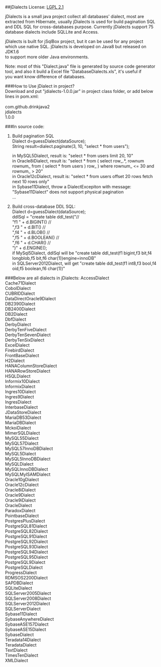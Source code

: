 ##jDialects
License: [LGPL 2.1](http://www.gnu.org/licenses/lgpl-2.1.html)  
  
jDialects is a small java project collect all databases' dialect, most are  
extracted from Hibernate, usually jDialects is used for build pagination SQL  
and DDL SQL for cross-databases purpose. Currently jDialects support 75  
database dialects include SQLLite and Access.  
  
jDialects is built for jSqlBox project, but it can be used for any project  
which use native SQL. jDialects is developed on Java8 but released on JDK1.6  
to support more older Java environments.  
  
Note: most of this "Dialect.java" file is generated by source code generator  
tool, and also it build a Excel file "DatabaseDialects.xls", it's useful if  
you want know difference of databases.  
  
###How to Use jDialect in project?   
Download and put "jdialects-1.0.0.jar" in project class folder, or add below lines in pom.xml:  
	<dependency>  
		<groupId>com.github.drinkjava2</groupId>  
		<artifactId>jdialects</artifactId>  
		<version>1.0.0</version>  
	</dependency>  
   
###In source code:  
1) Build pagination SQL      
		Dialect d=guessDialect(dataSource);  
		String result=dialect.paginate(3, 10, "select * from users");  
     
   in MySQL5Dialect,    result is: "select * from users limit 20, 10"  
   in Oracle8iDialect,  result is: "select * from ( select row_.*, rownum rownum_ from ( select * from users ) row_ ) where rownum_ <= 30 and rownum_ > 20"  
   in Oracle12cDialect, result is: "select * from users offset 20 rows fetch next 10 rows only"  
   in Sybase11Dialect, throw a DialectExcepiton with message: "Sybase11Dialect" does not support physical pagination  
   ...  
     
2) Build cross-database DDL SQL:    	  
		Dialect d=guessDialect(dataSource);  
		ddlSql = "create table ddl_test("//  
		"f1 " + d.BIGINT() //  
		",f3 " + d.BIT() //  
		",f4 " + d.BLOB() //  
		",f5 " + d.BOOLEAN() //  
		",f6 " + d.CHAR() //  
		")" + d.ENGINE();  
   if MySql5Dialect, ddlSql will be "create table ddl_test(f1 bigint,f3 bit,f4 longblob,f5 bit,f6 char(1))engine=innoDB"  
   in SQLServer2012Dialect, will get "create table ddl_test(f1 int8,f3 bool,f4 oid,f5 boolean,f6 char(1))"   

###Below are all dialects in jDialects:
AccessDialect  
Cache71Dialect  
CobolDialect  
CUBRIDDialect  
DataDirectOracle9Dialect  
DB2390Dialect  
DB2400Dialect  
DB2Dialect  
DbfDialect  
DerbyDialect  
DerbyTenFiveDialect  
DerbyTenSevenDialect  
DerbyTenSixDialect  
ExcelDialect  
FirebirdDialect  
FrontBaseDialect  
H2Dialect  
HANAColumnStoreDialect  
HANARowStoreDialect  
HSQLDialect  
Informix10Dialect  
InformixDialect  
Ingres10Dialect  
Ingres9Dialect  
IngresDialect  
InterbaseDialect  
JDataStoreDialect  
MariaDB53Dialect  
MariaDBDialect  
MckoiDialect  
MimerSQLDialect  
MySQL55Dialect  
MySQL57Dialect  
MySQL57InnoDBDialect  
MySQL5Dialect  
MySQL5InnoDBDialect  
MySQLDialect  
MySQLInnoDBDialect  
MySQLMyISAMDialect  
Oracle10gDialect  
Oracle12cDialect  
Oracle8iDialect  
Oracle9Dialect  
Oracle9iDialect  
OracleDialect  
ParadoxDialect  
PointbaseDialect  
PostgresPlusDialect  
PostgreSQL81Dialect  
PostgreSQL82Dialect  
PostgreSQL91Dialect  
PostgreSQL92Dialect  
PostgreSQL93Dialect  
PostgreSQL94Dialect  
PostgreSQL95Dialect  
PostgreSQL9Dialect  
PostgreSQLDialect  
ProgressDialect  
RDMSOS2200Dialect  
SAPDBDialect  
SQLiteDialect  
SQLServer2005Dialect  
SQLServer2008Dialect  
SQLServer2012Dialect  
SQLServerDialect  
Sybase11Dialect  
SybaseAnywhereDialect  
SybaseASE157Dialect  
SybaseASE15Dialect  
SybaseDialect  
Teradata14Dialect  
TeradataDialect  
TextDialect  
TimesTenDialect  
XMLDialect  
